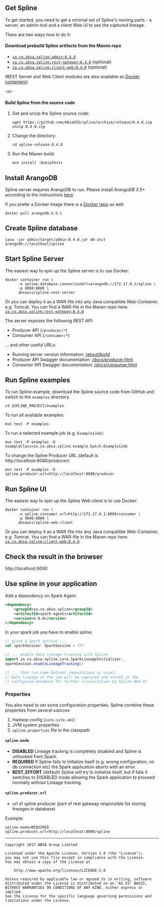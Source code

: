 ## Get Spline
To get started, you need to get a minimal set of Spline's moving parts - 
a server, an admin tool and a client Web UI to see the captured lineage.

There are two ways how to do it:

#### Download prebuild Spline artifacts from the Maven repo
-   [```za.co.absa.spline:admin:0.4.0```](https://repo1.maven.org/maven2/za/co/absa/spline/admin/0.4.0/)
-   [```za.co.absa.spline:rest-gateway:0.4.0```](https://repo1.maven.org/maven2/za/co/absa/spline/rest-gateway/0.4.0/) (optional)
-   [```za.co.absa.spline:client-web:0.4.0```](https://repo1.maven.org/maven2/za/co/absa/spline/client-web/0.4.0/) (optional)

(REST Server and Web Client modules are also available as [Docker containers](https://hub.docker.com/u/absaoss))

-or-

#### Build Spline from the source code
1.  Get and unzip the Spline source code:
    ```shell script
    wget https://github.com/AbsaOSS/spline/archive/release/0.4.0.zip
    unzip 0.4.0.zip
    ```
1.  Change the directory:
    ```shell script
    cd spline-release-0.4.0
    ```
1.  Run the Maven build:
    ```shell script
    mvn install -DskipTests
    ```

## Install ArangoDB
Spline server requires ArangoDB to run.
Please install _ArangoDB 3.5+_ according to the instructions [here](https://www.arangodb.com/docs/stable/getting-started-installation.html)

If you prefer a Docker image there is a [Docker repo](https://hub.docker.com/_/arangodb/) as well.
```shell script
docker pull arangodb:3.5.1
```

## Create Spline database
```shell script
java -jar admin/target/admin-0.4.0.jar db-init arangodb://localhost/spline
```

## Start Spline Server
The easiest way to spin up the Spline server is to use Docker:

```shell script
docker container run \
      -e spline.database.connectionUrl=arangodb://172.17.0.1/spline \
      -p 8080:8080 \
      absaoss/spline-rest-server
```

Or you can deploy it as a WAR-file into any Java compatible Web-Container, e.g. Tomcat.
You can find a WAR-file in the Maven repo here:
[```za.co.absa.spline:rest-gateway:0.4.0```](https://repo1.maven.org/maven2/za/co/absa/spline/rest-gateway/0.4.0/)

The server exposes the following REST API:
-   Producer API (`/producer/*`) 
-   Consumer API (`/consumer/*`)

... and other useful URLs:
-   Running server version information: [/about/build](http://localhost:8080/about/build)
-   Producer API Swagger documentation: [/docs/producer.html](http://localhost:8080/docs/producer.html) 
-   Consumer API Swagger documentation: [/docs/consumer.html](http://localhost:8080/docs/consumer.html) 

## Run Spline examples 
To run Spline example, download the Spline source code from GitHub and switch to the `examples` directory.     
```shell script
cd $SPLINE_PROJECT/examples
```

To run all available examples:
```shell script
mvn test -P examples
```

To run a selected example job (e.g. `Example1Job`):
```shell script
mvn test -P examples -D exampleClass=za.co.absa.spline.example.batch.Example1Job
``` 

To change the Spline Producer URL (default is http://localhost:8080/producer):
```shell script
mvn test -P examples -D spline.producer.url=http://localhost:8888/producer
```

## Run Spline UI
The easiest way to spin up the Spline Web client is to use Docker:

```shell script
docker container run \
      -e spline.consumer.url=http://172.17.0.1:8080/consumer \
      -p 9090:8080 \
      absaoss/spline-web-client
```

Or you can deploy it as a WAR-file into any Java compatible Web-Container, e.g. Tomcat.
You can find a WAR-file in the Maven repo here:
[```za.co.absa.spline:client-web:0.4.0```](https://repo1.maven.org/maven2/za/co/absa/spline/client-web/0.4.0/)

## Check the result in the browser
http://localhost:9090
 
## Use spline in your application
Add a dependency on Spark Agent.
```xml
<dependency>
    <groupId>za.co.absa.spline</groupId>
    <artifactId>spark-agent</artifactId>
    <version>4.0.0</version>
</dependency>
```
In your spark job you have to enable spline.
```scala
// given a Spark session ...
val sparkSession: SparkSession = ???

// ... enable data lineage tracking with Spline
import za.co.absa.spline.core.SparkLineageInitializer._
sparkSession.enableLineageTracking()

// ... then run some Dataset computations as usual.
// Data lineage of the job will be captured and stored in the
// configured database for further visualization by Spline Web UI
```
### Properties

You also need to set some configuration properties. Spline combine these properties from several sources:
1. Hadoop config (`core-site.xml`)
2. JVM system properties
3. `spline.properties` file in the classpath

#### `spline.mode`
- **DISABLED** Lineage tracking is completely disabled and Spline is unhooked from Spark.
- **REQUIRED** If Spline fails to initialize itself (e.g. wrong configuration, no db connection etc) 
    the Spark application aborts with an error.
- **BEST_EFFORT** (default) Spline will try to initialize itself, but if fails it switches to DISABLED mode allowing 
    the Spark application to proceed normally without Lineage tracking.

#### `spline.producer.url`
- url of spline producer (part of rest gateway responsible for storing lineages in database)

Example:
```properties
spline.mode=REQUIRED
spline.producer.url=http://localhost:8080/spline
```

---

    Copyright 2017 ABSA Group Limited
    
    Licensed under the Apache License, Version 2.0 (the "License");
    you may not use this file except in compliance with the License.
    You may obtain a copy of the License at
    
        http://www.apache.org/licenses/LICENSE-2.0
    
    Unless required by applicable law or agreed to in writing, software
    distributed under the License is distributed on an "AS IS" BASIS,
    WITHOUT WARRANTIES OR CONDITIONS OF ANY KIND, either express or implied.
    See the License for the specific language governing permissions and
    limitations under the License.
